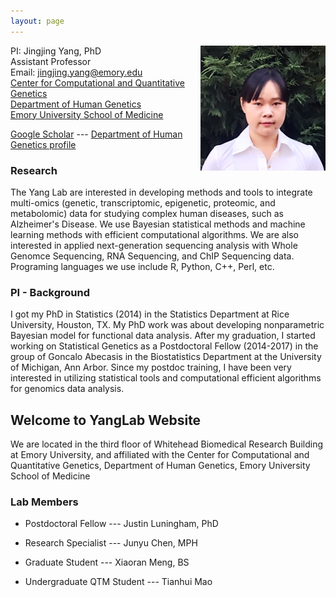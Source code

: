 ```yaml
---
layout: page
---
```


<!-- {% include JB/setup %} -->

<img style="float: right;" src="assets/JingjingPic.JPG">


PI: Jingjing Yang, PhD <br>
Assistant Professor <br>
Email: jingjing.yang@emory.edu <br>
[Center for Computational and Quantitative Genetics](http://ccqg.emory.edu/about/index.html) <br>
[Department of Human Genetics](http://genetics.emory.edu/) <br>
[Emory University School of Medicine](https://med.emory.edu/index.html)


[Google Scholar](https://scholar.google.com/citations?user=ANXPW-UAAAAJ&hl=en) ---
[Department of Human Genetics profile](http://genetics.emory.edu/faculty/primary/yang-jingjing.html)



### Research
The Yang Lab are interested in developing methods and tools to integrate multi-omics (genetic, transcriptomic, epigenetic, proteomic, and metabolomic) data for studying complex human diseases, such as Alzheimer's Disease. We use Bayesian statistical methods and machine learning methods with efficient computational algorithms. We are also interested in applied next-generation sequencing analysis with Whole Genomce Sequencing, RNA Sequencing, and ChIP Sequencing data. Programing languages we use include R, Python, C++, Perl, etc.


### PI - Background

I got my PhD in Statistics (2014) in the Statistics Department at Rice University, Houston, TX. My PhD work was about developing nonparametric Bayesian model for functional data analysis. After my graduation, I started working on Statistical Genetics as a Postdoctoral Fellow (2014-2017) in the group of
Goncalo Abecasis in the Biostatistics Department at the University of Michigan, Ann Arbor. Since my postdoc training, I have been very interested in utilizing statistical tools and computational efficient algorithms for genomics data analysis.


## Welcome to YangLab Website

We are located in the third floor of Whitehead Biomedical Research Building at Emory University, and affiliated with the Center for Computational and Quantitative Genetics, Department of Human Genetics, Emory University School of Medicine 


### Lab Members

- Postdoctoral Fellow --- Justin Luningham, PhD

- Research Specialist --- Junyu Chen, MPH

- Graduate Student --- Xiaoran Meng, BS

- Undergraduate QTM Student --- Tianhui Mao



